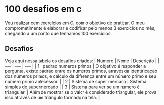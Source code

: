 # 100 desafios em c
 Vou realizar cem exercícios em C, com o objetivo de praticar. O meu comprometimento é elaborar e codificar pelo menos 3 exercícios no mês, chegando a um ponto que tenhamos 100 exercícios. 
## Desafios 
Veja aqui nessa tabela os desafios criados:
| Numero | Nome | Descrição |
| --- | --- | --- |
| 1 | padrao numeros primos | O objetivo é responder a pergunta, existe padrão entre os números primos, através da identificação dos números primos, e calculo da diferença entre um número primo e seu número primo antecessor. |
| 2 | Sistema de super mercado | Sistema simples de supermercado |
| 3 | Sistema para ver se um número é triangular. | Além de mostrar se o valor é considerado triangular, ele prova isso através de um triângulo formado na tela. |  
  
